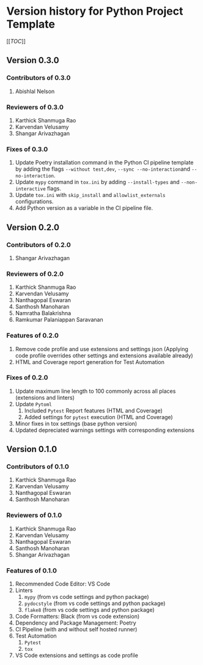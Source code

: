 # Version history for Python Project Template

[[_TOC_]]

## Version 0.3.0

### Contributors of 0.3.0

1. Abishlal Nelson

### Reviewers of 0.3.0

1. Karthick Shanmuga Rao
2. Karvendan Velusamy
3. Shangar Arivazhagan
   
### Fixes of 0.3.0

1. Update Poetry installation command in the Python CI pipeline template by adding the flags `--without test,dev`, `--sync --no-interaction`and `--no-interaction`.
2. Update `mypy` command in `tox.ini` by adding `--install-types` and `--non-interactive` flags.
3. Update `tox.ini` with `skip_install` and `allowlist_externals` configurations.
4. Add Python version as a variable in the CI pipeline file.

## Version 0.2.0

### Contributors of 0.2.0

1. Shangar Arivazhagan

### Reviewers of 0.2.0

1. Karthick Shanmuga Rao
2. Karvendan Velusamy
3. Nanthagopal Eswaran
4. Santhosh Manoharan
5. Namratha Balakrishna
6. Ramkumar Palaniappan Saravanan

### Features of 0.2.0

1. Remove code profile and use extensions and settings json (Applying code
   profile overrides other settings and extensions available already)
2. HTML and Coverage report generation for Test Automation

### Fixes of 0.2.0

1. Update maximum line length to 100 commonly across all places (extensions and
   linters)
2. Update `Pytoml`
   1. Included `Pytest` Report features (HTML and Coverage)
   2. Added settings for `pytest` execution (HTML and Coverage)
3. Minor fixes in tox settings (base python version)
4. Updated depreciated warnings settings with corresponding extensions

## Version 0.1.0

### Contributors of 0.1.0

1. Karthick Shanmuga Rao
2. Karvendan Velusamy
3. Nanthagopal Eswaran
4. Santhosh Manoharan

### Reviewers of 0.1.0

1. Karthick Shanmuga Rao
2. Karvendan Velusamy
3. Nanthagopal Eswaran
4. Santhosh Manoharan
5. Shangar Arivazhagan

### Features of 0.1.0

1. Recommended Code Editor: VS Code
2. Linters
   1. `mypy` (from vs code settings and python package)
   2. `pydocstyle` (from vs code settings and python package)
   3. `flake8` (from vs code settings and python package)
3. Code Formatters: Black (from vs code extension)
4. Dependency and Package Management: Poetry
5. CI Pipeline (with and without self hosted runner)
6. Test Automation
   1. `Pytest`
   2. `tox`
7. VS Code extensions and settings as code profile
